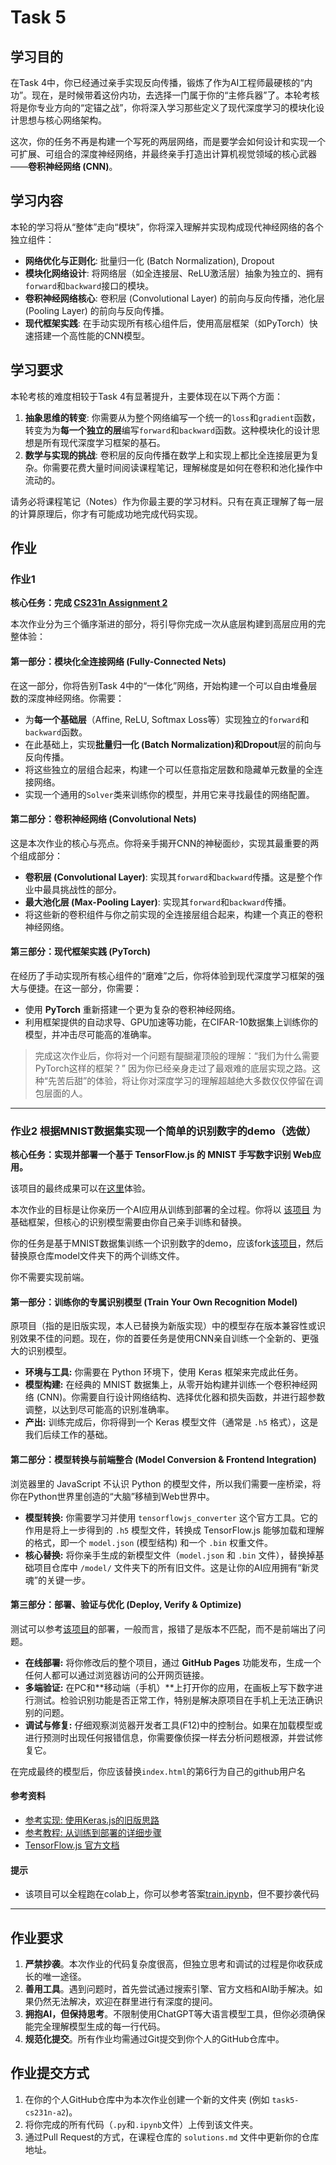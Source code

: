 # Task 5 

## 学习目的

在Task 4中，你已经通过亲手实现反向传播，锻炼了作为AI工程师最硬核的“内功”。现在，是时候带着这份内功，去选择一门属于你的“主修兵器”了。本轮考核将是你专业方向的“定锚之战”，你将深入学习那些定义了现代深度学习的模块化设计思想与核心网络架构。

这次，你的任务不再是构建一个写死的两层网络，而是要学会如何设计和实现一个可扩展、可组合的深度神经网络，并最终亲手打造出计算机视觉领域的核心武器——**卷积神经网络 (CNN)**。

## 学习内容

本轮的学习将从“整体”走向“模块”，你将深入理解并实现构成现代神经网络的各个独立组件：

* **网络优化与正则化**: 批量归一化 (Batch Normalization), Dropout
* **模块化网络设计**: 将网络层（如全连接层、ReLU激活层）抽象为独立的、拥有`forward`和`backward`接口的模块。
* **卷积神经网络核心**: 卷积层 (Convolutional Layer) 的前向与反向传播，池化层 (Pooling Layer) 的前向与反向传播。
* **现代框架实践**: 在手动实现所有核心组件后，使用高层框架（如PyTorch）快速搭建一个高性能的CNN模型。

## 学习要求

本轮考核的难度相较于Task 4有显著提升，主要体现在以下两个方面：

1. **抽象思维的转变**: 你需要从为整个网络编写一个统一的`loss`和`gradient`函数，转变为为**每一个独立的层**编写`forward`和`backward`函数。这种模块化的设计思想是所有现代深度学习框架的基石。
2. **数学与实现的挑战**: 卷积层的反向传播在数学上和实现上都比全连接层更为复杂。你需要花费大量时间阅读课程笔记，理解梯度是如何在卷积和池化操作中流动的。

请务必将课程笔记（Notes）作为你最主要的学习材料。只有在真正理解了每一层的计算原理后，你才有可能成功地完成代码实现。

## 作业

### 作业1

**核心任务：完成 [CS231n Assignment 2](https://cs231n.github.io/assignments2025/assignment2/)**

本次作业分为三个循序渐进的部分，将引导你完成一次从底层构建到高层应用的完整体验：

#### 第一部分：模块化全连接网络 (Fully-Connected Nets)

在这一部分，你将告别Task 4中的“一体化”网络，开始构建一个可以自由堆叠层数的深度神经网络。你需要：

* 为**每一个基础层**（Affine, ReLU, Softmax Loss等）实现独立的`forward`和`backward`函数。
* 在此基础上，实现**批量归一化 (Batch Normalization)**和**Dropout**层的前向与反向传播。
* 将这些独立的层组合起来，构建一个可以任意指定层数和隐藏单元数量的全连接网络。
* 实现一个通用的`Solver`类来训练你的模型，并用它来寻找最佳的网络配置。

#### 第二部分：卷积神经网络 (Convolutional Nets)

这是本次作业的核心与亮点。你将亲手揭开CNN的神秘面纱，实现其最重要的两个组成部分：

* **卷积层 (Convolutional Layer)**: 实现其`forward`和`backward`传播。这是整个作业中最具挑战性的部分。
* **最大池化层 (Max-Pooling Layer)**: 实现其`forward`和`backward`传播。
* 将这些新的卷积组件与你之前实现的全连接层组合起来，构建一个真正的卷积神经网络。

#### 第三部分：现代框架实践 (PyTorch)

在经历了手动实现所有核心组件的“磨难”之后，你将体验到现代深度学习框架的强大与便捷。在这一部分，你需要：

* 使用 **PyTorch** 重新搭建一个更为复杂的卷积神经网络。
* 利用框架提供的自动求导、GPU加速等功能，在CIFAR-10数据集上训练你的模型，并冲击尽可能高的准确率。

> 完成这次作业后，你将对一个问题有醍醐灌顶般的理解：“我们为什么需要PyTorch这样的框架？” 因为你已经亲身走过了最艰难的底层实现之路。这种“先苦后甜”的体验，将让你对深度学习的理解超越绝大多数仅仅停留在调包层面的人。

---

### 作业2 根据MNIST数据集实现一个简单的识别数字的demo（选做）

**核心任务：实现并部署一个基于 TensorFlow\.js 的 MNIST 手写数字识别 Web应用。**

该项目的最终成果可以在[这里](https://shaddocknh3.github.io/tfjs-mnist-digit-recognizer/)体验。

本次作业的目标是让你亲历一个AI应用从训练到部署的全过程。你将以 [该项目](https://github.com/ShaddockNH3/tfjs-mnist-digit-recognizer) 为基础框架，但核心的识别模型需要由你自己亲手训练和替换。

你的任务是基于MNIST数据集训练一个识别数字的demo，应该fork[该项目](https://github.com/ShaddockNH3/tfjs-mnist-digit-recognizer)，然后替换原仓库model文件夹下的两个训练文件。

你不需要实现前端。

#### 第一部分：训练你的专属识别模型 (Train Your Own Recognition Model)

原项目（指的是旧版实现，本人已替换为新版实现）中的模型存在版本兼容性或识别效果不佳的问题。现在，你的首要任务是使用CNN亲自训练一个全新的、更强大的识别模型。

* **环境与工具:** 你需要在 Python 环境下，使用 Keras 框架来完成此任务。
* **模型构建:** 在经典的 MNIST 数据集上，从零开始构建并训练一个卷积神经网络 (CNN)。你需要自行设计网络结构、选择优化器和损失函数，并进行超参数调整，以达到尽可能高的识别准确率。
* **产出:** 训练完成后，你将得到一个 Keras 模型文件（通常是 `.h5` 格式），这是我们后续工作的基础。

#### 第二部分：模型转换与前端整合 (Model Conversion & Frontend Integration)

浏览器里的 JavaScript 不认识 Python 的模型文件，所以我们需要一座桥梁，将你在Python世界里创造的“大脑”移植到Web世界中。

* **模型转换:** 你需要学习并使用 `tensorflowjs_converter` 这个官方工具。它的作用是将上一步得到的 `.h5` 模型文件，转换成 TensorFlow\.js 能够加载和理解的格式，即一个 `model.json` (模型结构) 和一个 `.bin` 权重文件。
* **核心替换:** 将你亲手生成的新模型文件（`model.json` 和 `.bin` 文件），替换掉基础项目仓库中 `/model/` 文件夹下的所有旧文件。这是让你的AI应用拥有“新灵魂”的关键一步。

#### 第三部分：部署、验证与优化 (Deploy, Verify & Optimize)

测试可以参考[该项目](https://github.com/ShaddockNH3/tfjs-mnist-digit-recognizer)的部署，一般而言，报错了是版本不匹配，而不是前端出了问题。

* **在线部署:** 将你修改后的整个项目，通过 **GitHub Pages** 功能发布，生成一个任何人都可以通过浏览器访问的公开网页链接。
* **多端验证:** 在PC和\*\*移动端（手机）\*\*上打开你的应用，在画板上写下数字进行测试。检验识别功能是否正常工作，特别是解决原项目在手机上无法正确识别的问题。
* **调试与修复:** 仔细观察浏览器开发者工具(F12)中的控制台。如果在加载模型或进行预测时出现任何报错信息，你需要像侦探一样去分析问题根源，并尝试修复它。

在完成最终的模型后，你应该替换`index.html`的第6行为自己的github用户名

#### 参考资料

* [参考实现: 使用Keras.js的旧版思路](https://github.com/starkwang/keras-js-demo)
* [参考教程: 从训练到部署的详细步骤](https://www.cnblogs.com/chinasoft/p/17084356.html)
* [TensorFlow.js 官方文档](https://www.tensorflow.org/js/guide?hl=zh-cn)

#### 提示

- 该项目可以全程跑在colab上，你可以参考答案[train.ipynb](https://github.com/ShaddockNH3/tfjs-mnist-digit-recognizer/blob/train/training/train.ipynb)，但不要抄袭代码

---

## 作业要求

1. **严禁抄袭**。本次作业的代码复杂度很高，但独立思考和调试的过程是你收获成长的唯一途径。
2. **善用工具**。遇到问题时，首先尝试通过搜索引擎、官方文档和AI助手解决。如果仍然无法解决，欢迎在群里进行有深度的提问。
3. **拥抱AI，但保持思考**。不限制使用ChatGPT等大语言模型工具，但你必须确保能完全理解模型生成的每一行代码。
4. **规范化提交**。所有作业均需通过Git提交到你个人的GitHub仓库中。

## 作业提交方式

1. 在你的个人GitHub仓库中为本次作业创建一个新的文件夹 (例如 `task5-cs231n-a2`)。
2. 将你完成的所有代码（`.py`和`.ipynb`文件）上传到该文件夹。
3. 通过Pull Request的方式，在课程仓库的 `solutions.md` 文件中更新你的仓库地址。